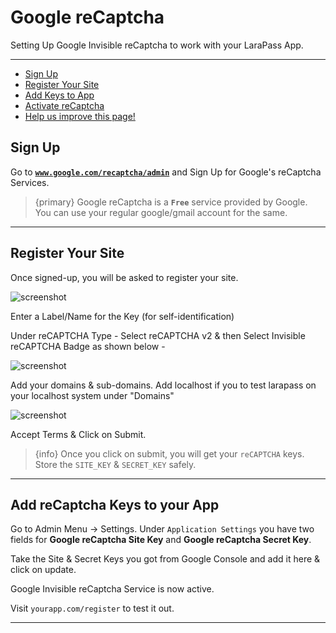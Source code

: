 # Google reCaptcha

Setting Up Google Invisible reCaptcha to work with your LaraPass App.

---

- [Sign Up](#signup)
- [Register Your Site](#register)
- [Add Keys to App](#keys)
- [Activate reCaptcha](#activate)
- [<a href="https://github.com/larapass/LaraPass-v2-Docs/edit/master/resources/docs/personal/misc-recaptcha.md" target="_blank"><i class="fa fa-edit"></i> Help us improve this page!</a>](#)

<a name="signup"></a>
## Sign Up

Go to [**`www.google.com/recaptcha/admin`**](https://www.google.com/recaptcha/admin) and Sign Up for Google's reCaptcha Services.


> {primary} Google reCaptcha is a **`Free`** service provided by Google. You can use your regular google/gmail account for the same. 

---

<a name="register"></a>
## Register Your Site

Once signed-up, you will be asked to register your site.

![screenshot](/screenshots/misc-recaptcha-register.png)

Enter a Label/Name for the Key (for self-identification)

Under reCAPTCHA Type - Select reCAPTCHA v2 & then Select Invisible reCAPTCHA Badge as shown below - 

![screenshot](/screenshots/misc-recaptcha-v2.png)

Add your domains & sub-domains. Add localhost if you to test larapass on your localhost system under "Domains"

![screenshot](/screenshots/misc-recaptcha-domains.png)

Accept Terms & Click on Submit.

> {info} Once you click on submit, you will get your ``reCAPTCHA`` keys. Store the ``SITE_KEY`` & ``SECRET_KEY`` safely.

---

<a name="keys"></a>
## Add reCaptcha Keys to your App

Go to Admin Menu -> Settings. Under ``Application Settings`` you have two fields for **Google reCaptcha Site Key** and **Google reCaptcha Secret Key**.

Take the Site & Secret Keys you got from Google Console and add it here & click on update.

Google Invisible reCaptcha Service is now active.

Visit ``yourapp.com/register`` to test it out.

---
<br />
<larecipe-feedback message="Thankyou for your feedback!">
</larecipe-feedback>
